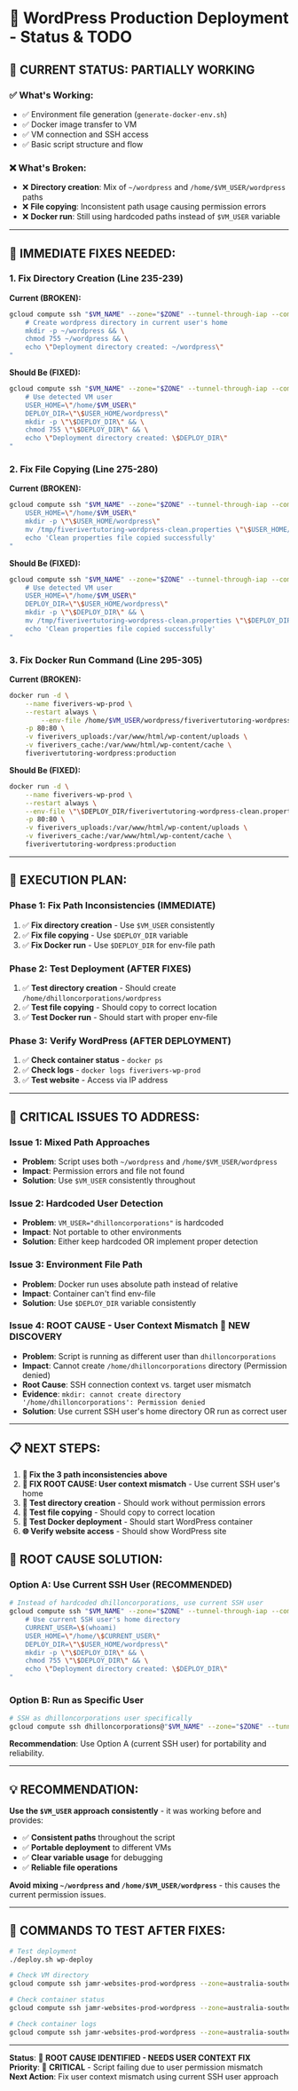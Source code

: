 # 🚀 WordPress Production Deployment - Status & TODO

## 📍 **CURRENT STATUS: PARTIALLY WORKING**

### ✅ **What's Working:**
- ✅ Environment file generation (`generate-docker-env.sh`)
- ✅ Docker image transfer to VM
- ✅ VM connection and SSH access
- ✅ Basic script structure and flow

### ❌ **What's Broken:**
- ❌ **Directory creation**: Mix of `~/wordpress` and `/home/$VM_USER/wordpress` paths
- ❌ **File copying**: Inconsistent path usage causing permission errors
- ❌ **Docker run**: Still using hardcoded paths instead of `$VM_USER` variable

---

## 🔧 **IMMEDIATE FIXES NEEDED:**

### 1. **Fix Directory Creation (Line 235-239)**
**Current (BROKEN):**
```bash
gcloud compute ssh "$VM_NAME" --zone="$ZONE" --tunnel-through-iap --command="
    # Create wordpress directory in current user's home
    mkdir -p ~/wordpress && \
    chmod 755 ~/wordpress && \
    echo \"Deployment directory created: ~/wordpress\"
"
```

**Should Be (FIXED):**
```bash
gcloud compute ssh "$VM_NAME" --zone="$ZONE" --tunnel-through-iap --command="
    # Use detected VM user
    USER_HOME=\"/home/$VM_USER\"
    DEPLOY_DIR=\"\$USER_HOME/wordpress\"
    mkdir -p \"\$DEPLOY_DIR\" && \
    chmod 755 \"\$DEPLOY_DIR\" && \
    echo \"Deployment directory created: \$DEPLOY_DIR\"
"
```

### 2. **Fix File Copying (Line 275-280)**
**Current (BROKEN):**
```bash
gcloud compute ssh "$VM_NAME" --zone="$ZONE" --tunnel-through-iap --command="
    USER_HOME=\"/home/$VM_USER\"
    mkdir -p \"\$USER_HOME/wordpress\"
    mv /tmp/fiverivertutoring-wordpress-clean.properties \"\$USER_HOME/wordpress/fiverivertutoring-wordpress-clean.properties\"
    echo 'Clean properties file copied successfully'
"
```

**Should Be (FIXED):**
```bash
gcloud compute ssh "$VM_NAME" --zone="$ZONE" --tunnel-through-iap --command="
    # Use detected VM user
    USER_HOME=\"/home/$VM_USER\"
    DEPLOY_DIR=\"\$USER_HOME/wordpress\"
    mkdir -p \"\$DEPLOY_DIR\" && \
    mv /tmp/fiverivertutoring-wordpress-clean.properties \"\$DEPLOY_DIR/fiverivertutoring-wordpress-clean.properties\" && \
    echo 'Clean properties file copied successfully'
"
```

### 3. **Fix Docker Run Command (Line 295-305)**
**Current (BROKEN):**
```bash
docker run -d \
    --name fiverivers-wp-prod \
    --restart always \
        --env-file /home/$VM_USER/wordpress/fiverivertutoring-wordpress-clean.properties \
    -p 80:80 \
    -v fiverivers_uploads:/var/www/html/wp-content/uploads \
    -v fiverivers_cache:/var/www/html/wp-content/cache \
    fiverivertutoring-wordpress:production
```

**Should Be (FIXED):**
```bash
docker run -d \
    --name fiverivers-wp-prod \
    --restart always \
    --env-file \"\$DEPLOY_DIR/fiverivertutoring-wordpress-clean.properties\" \
    -p 80:80 \
    -v fiverivers_uploads:/var/www/html/wp-content/uploads \
    -v fiverivers_cache:/var/www/html/wp-content/cache \
    fiverivertutoring-wordpress:production
```

---

## 🎯 **EXECUTION PLAN:**

### **Phase 1: Fix Path Inconsistencies (IMMEDIATE)**
1. ✅ **Fix directory creation** - Use `$VM_USER` consistently
2. ✅ **Fix file copying** - Use `$DEPLOY_DIR` variable
3. ✅ **Fix Docker run** - Use `$DEPLOY_DIR` for env-file path

### **Phase 2: Test Deployment (AFTER FIXES)**
1. ✅ **Test directory creation** - Should create `/home/dhilloncorporations/wordpress`
2. ✅ **Test file copying** - Should copy to correct location
3. ✅ **Test Docker run** - Should start with proper env-file

### **Phase 3: Verify WordPress (AFTER DEPLOYMENT)**
1. ✅ **Check container status** - `docker ps`
2. ✅ **Check logs** - `docker logs fiverivers-wp-prod`
3. ✅ **Test website** - Access via IP address

---

## 🚨 **CRITICAL ISSUES TO ADDRESS:**

### **Issue 1: Mixed Path Approaches**
- **Problem**: Script uses both `~/wordpress` and `/home/$VM_USER/wordpress`
- **Impact**: Permission errors and file not found
- **Solution**: Use `$VM_USER` consistently throughout

### **Issue 2: Hardcoded User Detection**
- **Problem**: `VM_USER="dhilloncorporations"` is hardcoded
- **Impact**: Not portable to other environments
- **Solution**: Either keep hardcoded OR implement proper detection

### **Issue 3: Environment File Path**
- **Problem**: Docker run uses absolute path instead of relative
- **Impact**: Container can't find env-file
- **Solution**: Use `$DEPLOY_DIR` variable consistently

### **Issue 4: ROOT CAUSE - User Context Mismatch** 🚨 **NEW DISCOVERY**
- **Problem**: Script is running as different user than `dhilloncorporations`
- **Impact**: Cannot create `/home/dhilloncorporations` directory (Permission denied)
- **Root Cause**: SSH connection context vs. target user mismatch
- **Evidence**: `mkdir: cannot create directory '/home/dhilloncorporations': Permission denied`
- **Solution**: Use current SSH user's home directory OR run as correct user

---

## 📋 **NEXT STEPS:**

1. **🔧 Fix the 3 path inconsistencies above**
2. **🚨 FIX ROOT CAUSE: User context mismatch** - Use current SSH user's home
3. **🧪 Test directory creation** - Should work without permission errors
4. **🧪 Test file copying** - Should copy to correct location
5. **🧪 Test Docker deployment** - Should start WordPress container
6. **🌐 Verify website access** - Should show WordPress site

## 🔧 **ROOT CAUSE SOLUTION:**

### **Option A: Use Current SSH User (RECOMMENDED)**
```bash
# Instead of hardcoded dhilloncorporations, use current SSH user
gcloud compute ssh "$VM_NAME" --zone="$ZONE" --tunnel-through-iap --command="
    # Use current SSH user's home directory
    CURRENT_USER=\$(whoami)
    USER_HOME=\"/home/\$CURRENT_USER\"
    DEPLOY_DIR=\"\$USER_HOME/wordpress\"
    mkdir -p \"\$DEPLOY_DIR\" && \
    chmod 755 \"\$DEPLOY_DIR\" && \
    echo \"Deployment directory created: \$DEPLOY_DIR\"
"
```

### **Option B: Run as Specific User**
```bash
# SSH as dhilloncorporations user specifically
gcloud compute ssh dhilloncorporations@"$VM_NAME" --zone="$ZONE" --tunnel-through-iap --command="..."
```

**Recommendation**: Use Option A (current SSH user) for portability and reliability.

---

## 💡 **RECOMMENDATION:**

**Use the `$VM_USER` approach consistently** - it was working before and provides:
- ✅ **Consistent paths** throughout the script
- ✅ **Portable deployment** to different VMs
- ✅ **Clear variable usage** for debugging
- ✅ **Reliable file operations**

**Avoid mixing `~/wordpress` and `/home/$VM_USER/wordpress`** - this causes the current permission issues.

---

## 📝 **COMMANDS TO TEST AFTER FIXES:**

```bash
# Test deployment
./deploy.sh wp-deploy

# Check VM directory
gcloud compute ssh jamr-websites-prod-wordpress --zone=australia-southeast1-a --tunnel-through-iap --command="ls -la ~/wordpress"

# Check container status
gcloud compute ssh jamr-websites-prod-wordpress --zone=australia-southeast1-a --tunnel-through-iap --command="docker ps"

# Check container logs
gcloud compute ssh jamr-websites-prod-wordpress --zone=australia-southeast1-a --tunnel-through-iap --command="docker logs fiverivers-wp-prod"
```

---

**Status**: 🔴 **ROOT CAUSE IDENTIFIED - NEEDS USER CONTEXT FIX**  
**Priority**: 🚨 **CRITICAL** - Script failing due to user permission mismatch  
**Next Action**: Fix user context mismatch using current SSH user approach
